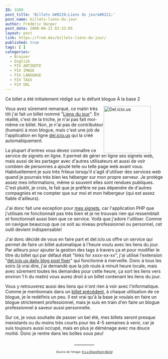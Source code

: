 ```yaml
---
ID: 3209
post_title: 'Billets &#8220;Liens du jour&#8221;'
post_name: billets-liens-du-jour
author: Frédéric Harper
post_date: 2008-06-12 02:32:05
layout: post
link: https://fred.dev/billets-liens-du-jour/
published: true
tags: [ ]
categories:
  - Brainer
  - English
  - FIX ANTIDOTE
  - FIX IMAGE
  - FIX LANGUAGE
  - FIX TAGS
  - FIX URL
---
```

<div id="deadblog">
  Ce billet a été initialement rédigé sur le défunt blogue À la base 2
</div><figure>

<img style="float:right" title="Del.icio.us" src="http://fred.dev/wp-content/uploads/2008/06/delicious.png" alt="Del.icio.us" width="150" height="150" /></figure>
Vous avez sûrement remarqué, ce matin très tôt j'ai fait un billet nommé "[Liens du jour][1]". En réalité, c'est de la triche, je n'ai pas fait moi-même ce billet. Non, je n'ai pas de contributeur (humain) à mon blogue, mais c'est une job de l'application en ligne [del.icio.us][2] qui la créé automatiquement.

La plupart d'entres vous devez connaître ce service de signets en ligne. Il permet de gérer en ligne ses signets web, mais aussi de les partager avec d'autres utilisateurs et aussi de voir combien de personnes a ajouté telle ou telle page web avant vous. Habituellement je suis très frileux lorsqu'il s'agit d'utiliser des services web quand je pourrais très bien les héberger sur mon propre serveur. Je protège assez mes informations, même si souvent elles sont rendues publiques. C'est plutôt, je crois, le fait que je préfère ne pas dépendre de d'autres compagnies et ne compter que sur moi et mon hébergeur (qui est assez fiable d'ailleurs).

J'ai donc fait une exception pour [mes signets][3], car l'application PHP que j'utilisais ne fonctionnait pas très bien et je ne trouvais rien qui ressemblait et fonctionnait aussi bien que ce service. Voilà que j'adore l'utiliser. Comme on navigue beaucoup que ce soit au niveau professionnel ou personnel, cet outil devient indispensable!

J'ai donc décidé de vous en faire part et del.icio.us offre un service qui permet de faire un billet automatique à l'heure voulu avec les liens du jour. Par ailleurs pour ajouter la gestion des tags à travers ça et pour modifier le titre du billet qui par défaut était "links for xxxx-xx-xx", j'ai utilisé l'extension "[del.icio.us daily blog post fixer][4]" qui fonctionne à merveille. Donc à tous les soirs (à vrai dire, j'ai demandé que la job roule à minuit heure locale, mais avec sûrement toutes les demandes pour cette heure, ça sort les liens vers environ 1 h du matin) vous aurez droit à un billet contenant les liens du jour.

Vous y retrouverez aussi des liens qui n'ont rien à voir avec l'informatique. Comme je mentionnais dans un [billet précédent][5], à chaque utilisation de ce blogue, je le redéfinis un peu. Il est vrai qu'à la base je voulais en faire un blogue strictement professionnel, mais je suis en train d'en faire un blogue professionnel à saveur aussi personnelle.

Sur ce, je vous souhaite de passer un bel été, mes billets seront presque inexistants ou du moins très courts pour les 4-5 semaines à venir, car je suis toujours aussi occupé, mais en plus je déménage avec ma douce moitié. Donc je rentre dans les boîtes sous peu!

<p style="text-align:center">
  __________
</p>

<p style="text-align:center">
  <em style="font-size:xx-small">Source de l'image: <a title="Source de l'image" href="https://blogs.developpeur.org/phil/default.aspx">It's a SharePoint World</a></em>
</p>

 [1]: https://fred.dev/billets-liens-du-jour/ "Liens du jour - 08-06-11"
 [2]: https://del.icio.us/ "Del.icio.us"
 [3]: https://del.icio.us/fharper "Mes signets sur Del.icio.us"
 [4]: https://dougal.gunters.org/blog/2006/04/07/delicious-daily-blog-post-fixer-plugin "Page web de l'extension del.icio.us daily blog post fix"
 [5]: https://fred.dev/ubuntu-souris-logitech-vx-revolution/ "Lien vers le billet précédent"